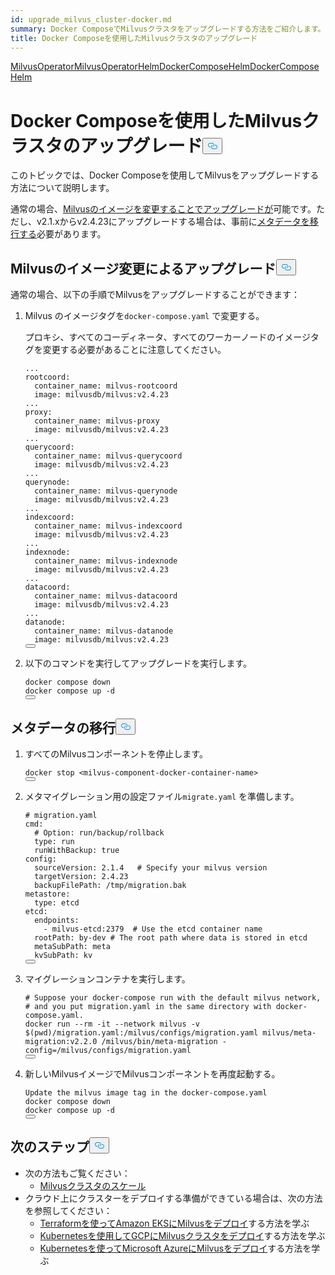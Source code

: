 ```yaml
---
id: upgrade_milvus_cluster-docker.md
summary: Docker ComposeでMilvusクラスタをアップグレードする方法をご紹介します。
title: Docker Composeを使用したMilvusクラスタのアップグレード
---
```

<div class="tab-wrapper"><a href="/docs/ja/upgrade_milvus_standalone-operator.md" class=''>Milvus</a><a href="/docs/ja/upgrade_milvus_cluster-operator.md" class=''>OperatorMilvus</a><a href="/docs/ja/configure-helm.md" class=''>OperatorHelmDocker</a><a href="/docs/ja/upgrade_milvus_standalone-helm.md" class=''>ComposeHelmDocker</a><a href="/docs/ja/upgrade_milvus_cluster-helm.md" class=''>ComposeHelm</a></div>
<h1 id="Upgrade-Milvus-Cluster-with-Docker-Compose" class="common-anchor-header">Docker Composeを使用したMilvusクラスタのアップグレード<button data-href="#Upgrade-Milvus-Cluster-with-Docker-Compose" class="anchor-icon" translate="no">
      <svg translate="no"
        aria-hidden="true"
        focusable="false"
        height="20"
        version="1.1"
        viewBox="0 0 16 16"
        width="16"
      >
        <path
          fill="#0092E4"
          fill-rule="evenodd"
          d="M4 9h1v1H4c-1.5 0-3-1.69-3-3.5S2.55 3 4 3h4c1.45 0 3 1.69 3 3.5 0 1.41-.91 2.72-2 3.25V8.59c.58-.45 1-1.27 1-2.09C10 5.22 8.98 4 8 4H4c-.98 0-2 1.22-2 2.5S3 9 4 9zm9-3h-1v1h1c1 0 2 1.22 2 2.5S13.98 12 13 12H9c-.98 0-2-1.22-2-2.5 0-.83.42-1.64 1-2.09V6.25c-1.09.53-2 1.84-2 3.25C6 11.31 7.55 13 9 13h4c1.45 0 3-1.69 3-3.5S14.5 6 13 6z"
        ></path>
      </svg>
    </button></h1><p>このトピックでは、Docker Composeを使用してMilvusをアップグレードする方法について説明します。</p>
<p>通常の場合、<a href="#Upgrade-Milvus-by-changing-its-image">Milvusのイメージを変更することでアップグレードが</a>可能です。ただし、v2.1.xからv2.4.23にアップグレードする場合は、事前に<a href="#Migrate-the-metadata">メタデータを移行する</a>必要があります。</p>
<h2 id="Upgrade-Milvus-by-changing-its-image" class="common-anchor-header">Milvusのイメージ変更によるアップグレード<button data-href="#Upgrade-Milvus-by-changing-its-image" class="anchor-icon" translate="no">
      <svg translate="no"
        aria-hidden="true"
        focusable="false"
        height="20"
        version="1.1"
        viewBox="0 0 16 16"
        width="16"
      >
        <path
          fill="#0092E4"
          fill-rule="evenodd"
          d="M4 9h1v1H4c-1.5 0-3-1.69-3-3.5S2.55 3 4 3h4c1.45 0 3 1.69 3 3.5 0 1.41-.91 2.72-2 3.25V8.59c.58-.45 1-1.27 1-2.09C10 5.22 8.98 4 8 4H4c-.98 0-2 1.22-2 2.5S3 9 4 9zm9-3h-1v1h1c1 0 2 1.22 2 2.5S13.98 12 13 12H9c-.98 0-2-1.22-2-2.5 0-.83.42-1.64 1-2.09V6.25c-1.09.53-2 1.84-2 3.25C6 11.31 7.55 13 9 13h4c1.45 0 3-1.69 3-3.5S14.5 6 13 6z"
        ></path>
      </svg>
    </button></h2><p>通常の場合、以下の手順でMilvusをアップグレードすることができます：</p>
<ol>
<li><p>Milvus のイメージタグを<code translate="no">docker-compose.yaml</code> で変更する。</p>
<p>プロキシ、すべてのコーディネータ、すべてのワーカーノードのイメージタグを変更する必要があることに注意してください。</p>
<pre><code translate="no" class="language-yaml">...
rootcoord:
  container_name: milvus-rootcoord
  image: milvusdb/milvus:v2.4.23
...
proxy:
  container_name: milvus-proxy
  image: milvusdb/milvus:v2.4.23
...
querycoord:
  container_name: milvus-querycoord
  image: milvusdb/milvus:v2.4.23  
...
querynode:
  container_name: milvus-querynode
  image: milvusdb/milvus:v2.4.23
...
indexcoord:
  container_name: milvus-indexcoord
  image: milvusdb/milvus:v2.4.23
...
indexnode:
  container_name: milvus-indexnode
  image: milvusdb/milvus:v2.4.23 
...
datacoord:
  container_name: milvus-datacoord
  image: milvusdb/milvus:v2.4.23   
...
datanode:
  container_name: milvus-datanode
  image: milvusdb/milvus:v2.4.23
<button class="copy-code-btn"></button></code></pre></li>
<li><p>以下のコマンドを実行してアップグレードを実行します。</p>
<pre><code translate="no" class="language-shell">docker compose down
docker compose up -d
<button class="copy-code-btn"></button></code></pre></li>
</ol>
<h2 id="Migrate-the-metadata" class="common-anchor-header">メタデータの移行<button data-href="#Migrate-the-metadata" class="anchor-icon" translate="no">
      <svg translate="no"
        aria-hidden="true"
        focusable="false"
        height="20"
        version="1.1"
        viewBox="0 0 16 16"
        width="16"
      >
        <path
          fill="#0092E4"
          fill-rule="evenodd"
          d="M4 9h1v1H4c-1.5 0-3-1.69-3-3.5S2.55 3 4 3h4c1.45 0 3 1.69 3 3.5 0 1.41-.91 2.72-2 3.25V8.59c.58-.45 1-1.27 1-2.09C10 5.22 8.98 4 8 4H4c-.98 0-2 1.22-2 2.5S3 9 4 9zm9-3h-1v1h1c1 0 2 1.22 2 2.5S13.98 12 13 12H9c-.98 0-2-1.22-2-2.5 0-.83.42-1.64 1-2.09V6.25c-1.09.53-2 1.84-2 3.25C6 11.31 7.55 13 9 13h4c1.45 0 3-1.69 3-3.5S14.5 6 13 6z"
        ></path>
      </svg>
    </button></h2><ol>
<li><p>すべてのMilvusコンポーネントを停止します。</p>
<pre><code translate="no">docker stop &lt;milvus-component-docker-container-name&gt;
<button class="copy-code-btn"></button></code></pre></li>
<li><p>メタマイグレーション用の設定ファイル<code translate="no">migrate.yaml</code> を準備します。</p>
<pre><code translate="no" class="language-yaml"><span class="hljs-comment"># migration.yaml</span>
cmd:
  <span class="hljs-comment"># Option: run/backup/rollback</span>
  <span class="hljs-built_in">type</span>: run
  runWithBackup: true
config:
  sourceVersion: <span class="hljs-number">2.1</span><span class="hljs-number">.4</span>   <span class="hljs-comment"># Specify your milvus version</span>
  targetVersion: <span class="hljs-number">2.4</span><span class="hljs-number">.23</span>
  backupFilePath: /tmp/migration.bak
metastore:
  <span class="hljs-built_in">type</span>: etcd
etcd:
  endpoints:
    - milvus-etcd:<span class="hljs-number">2379</span>  <span class="hljs-comment"># Use the etcd container name</span>
  rootPath: by-dev <span class="hljs-comment"># The root path where data is stored in etcd</span>
  metaSubPath: meta
  kvSubPath: kv
<button class="copy-code-btn"></button></code></pre></li>
<li><p>マイグレーションコンテナを実行します。</p>
<pre><code translate="no"><span class="hljs-comment"># Suppose your docker-compose run with the default milvus network,</span>
<span class="hljs-comment"># and you put migration.yaml in the same directory with docker-compose.yaml.</span>
docker run --<span class="hljs-built_in">rm</span> -it --network milvus -v $(<span class="hljs-built_in">pwd</span>)/migration.yaml:/milvus/configs/migration.yaml milvus/meta-migration:v2.2.0 /milvus/bin/meta-migration -config=/milvus/configs/migration.yaml
<button class="copy-code-btn"></button></code></pre></li>
<li><p>新しいMilvusイメージでMilvusコンポーネントを再度起動する。</p>
<pre><code translate="no">Update the milvus image tag in the docker-compose.yaml
docker compose down
docker compose up -d
<button class="copy-code-btn"></button></code></pre></li>
</ol>
<h2 id="Whats-next" class="common-anchor-header">次のステップ<button data-href="#Whats-next" class="anchor-icon" translate="no">
      <svg translate="no"
        aria-hidden="true"
        focusable="false"
        height="20"
        version="1.1"
        viewBox="0 0 16 16"
        width="16"
      >
        <path
          fill="#0092E4"
          fill-rule="evenodd"
          d="M4 9h1v1H4c-1.5 0-3-1.69-3-3.5S2.55 3 4 3h4c1.45 0 3 1.69 3 3.5 0 1.41-.91 2.72-2 3.25V8.59c.58-.45 1-1.27 1-2.09C10 5.22 8.98 4 8 4H4c-.98 0-2 1.22-2 2.5S3 9 4 9zm9-3h-1v1h1c1 0 2 1.22 2 2.5S13.98 12 13 12H9c-.98 0-2-1.22-2-2.5 0-.83.42-1.64 1-2.09V6.25c-1.09.53-2 1.84-2 3.25C6 11.31 7.55 13 9 13h4c1.45 0 3-1.69 3-3.5S14.5 6 13 6z"
        ></path>
      </svg>
    </button></h2><ul>
<li>次の方法もご覧ください：<ul>
<li><a href="/docs/ja/scaleout.md">Milvusクラスタのスケール</a></li>
</ul></li>
<li>クラウド上にクラスターをデプロイする準備ができている場合は、次の方法を参照してください：<ul>
<li><a href="/docs/ja/eks.md">Terraformを使ってAmazon EKSにMilvusをデプロイ</a>する方法を学ぶ</li>
<li><a href="/docs/ja/gcp.md">Kubernetesを使用してGCPにMilvusクラスタをデプロイ</a>する方法を学ぶ</li>
<li><a href="/docs/ja/azure.md">Kubernetesを使ってMicrosoft AzureにMilvusをデプロイ</a>する方法を学ぶ</li>
</ul></li>
</ul>
